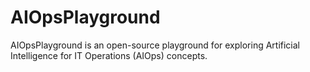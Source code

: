# AIOpsPlayground
AIOpsPlayground is an open-source playground for exploring Artificial Intelligence for IT Operations (AIOps) concepts. 

